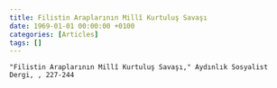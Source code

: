 ```yaml
---
title: Filistin Araplarının Millî Kurtuluş Savaşı
date: 1969-01-01 00:00:00 +0100
categories: [Articles]
tags: []
---
```


```"Filistin Araplarının Millî Kurtuluş Savaşı," Aydınlık Sosyalist Dergi, , 227-244```



